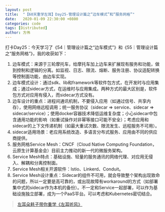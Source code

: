 ```yaml
---
layout: post
title:  "【60天重学左耳】Day25-管理设计篇之“边车模式”和“服务网格”"
date:   2020-01-09 22:30:00 +0800
categories: code
tags: [Distributed]
author: 方伟
---
```


打卡Day25：今天学习了《54｜管理设计篇之“边车模式”》和《55｜管理设计篇之“服务网格”》，我的收获如下：

1. 边车模式：来源于三轮摩托车，给摩托车加上边车来扩展现有服务和功能，做到控制和逻辑的分离。如监视、日志、限流、熔断、服务注册、协议适配转换等控制面功能，由边车实现。
2. 边车模式设计：通过sdk、lib和framework等软件包方式，在开发时与应用集成；通过sidecar方式，在运维时与应用集成。两种方式的最大区别是，软件包方式对应用有侵入，而sidecar方式没有。
3. 边车设计的重点：进程间通讯机制，不要侵入应用（如通过信号、共享内存），使用网络远程调用；统一服务协议（sidecar => service、sidecar => sidecar/service）；使用docker容器技术降低运维复杂度；小心sidecar中包含通用功能的影响（如重试操作对非幂等接口可能不安全）；考虑应用和sidecar的上下文传递机制（如最大重试次数、限流发生、远程服务不可用）。
4. sidecar适用场景：老应用系统改造、多语言分布式服务、应用由不同的供应商提供。
5. 服务网格Service Mesh：CNCF（Cloud Native Computing Foundation，云原生计算基金会）目前主力推动的新一代的微服务架构。
6. Service Mesh特点：基础设施、轻量的服务通讯的网络代理、对应用无侵入、解耦和分离控制面。
7. Service Mesh相关开源软件：Istio、Linkerd、Conduit。
8. Service Mesh设计重点：Sidecar的组件不可用，就会导致整个架构出现致命的问题，所以一定要是高可靠的，或出现故障有workaround的方式（如部署集中式的sidecar作为本机的备份）。不一定和Service一起部署，可以作为基础设施独立部署，成为一个PaaS平台。可以考虑和Kubernetes密切结合。


> [左耳朵耗子带你重学《左耳听风》](https://time.geekbang.org/column/article/177414?utm_term=zeusL3AA0&utm_source=wechat&utm_medium=chongxuedaka)


